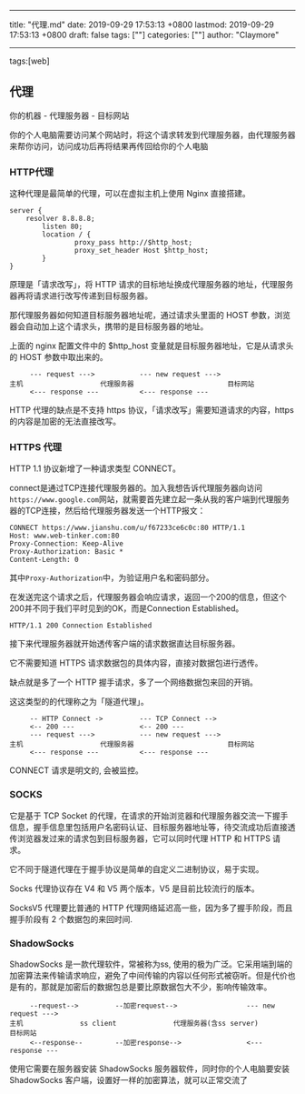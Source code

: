 
---
title: "代理.md"
date: 2019-09-29 17:53:13 +0800
lastmod: 2019-09-29 17:53:13 +0800
draft: false
tags: [""]
categories: [""]
author: "Claymore"

---
tags:[web]

## 代理

你的机器 - 代理服务器 - 目标网站



你的个人电脑需要访问某个网站时，将这个请求转发到代理服务器，由代理服务器来帮你访问，访问成功后再将结果再传回给你的个人电脑



### HTTP代理

这种代理是最简单的代理，可以在虚拟主机上使用 Nginx 直接搭建。

```
server {
    resolver 8.8.8.8;
        listen 80;
        location / {
                proxy_pass http://$http_host;
                proxy_set_header Host $http_host;
        }
}
```

原理是「请求改写」，将 HTTP 请求的目标地址换成代理服务器的地址，代理服务器再将请求进行改写传递到目标服务器。

那代理服务器如何知道目标服务器地址呢，通过请求头里面的 HOST 参数，浏览器会自动加上这个请求头，携带的是目标服务器的地址。

上面的 nginx 配置文件中的 $http_host 变量就是目标服务器地址，它是从请求头的 HOST 参数中取出来的。

```
	 --- request --->           --- new request --->
主机					 代理服务器						 目标网站
     <--- response ---          <--- response --- 
```



HTTP 代理的缺点是不支持 https 协议，「请求改写」需要知道请求的内容，https 的内容是加密的无法直接改写。



### HTTPS 代理

HTTP 1.1 协议新增了一种请求类型 CONNECT。

connect是通过TCP连接代理服务器的。加入我想告诉代理服务器向访问`https://www.google.com`网站，就需要首先建立起一条从我的客户端到代理服务器的TCP连接，然后给代理服务器发送一个HTTP报文：

```
CONNECT https://www.jianshu.com/u/f67233ce6c0c:80 HTTP/1.1
Host: www.web-tinker.com:80
Proxy-Connection: Keep-Alive
Proxy-Authorization: Basic *
Content-Length: 0
```

其中`Proxy-Authorization`中，为验证用户名和密码部分。

在发送完这个请求之后，代理服务器会响应请求，返回一个200的信息，但这个200并不同于我们平时见到的OK，而是Connection Established。

```
HTTP/1.1 200 Connection Established
```

接下来代理服务器就开始透传客户端的请求数据直达目标服务器。

它不需要知道 HTTPS 请求数据包的具体内容，直接对数据包进行透传。

缺点就是多了一个 HTTP 握手请求，多了一个网络数据包来回的开销。

这这类型的的代理称之为「隧道代理」。

```
     -- HTTP Connect -> 		--- TCP Connect --> 
     <-- 200 ---                <-- 200 --- 
	 --- request --->           --- new request --->
主机					 代理服务器						 目标网站
     <--- response ---          <--- response --- 
```

CONNECT 请求是明文的, 会被监控。



### SOCKS 

它是基于 TCP Socket 的代理，在请求的开始浏览器和代理服务器交流一下握手信息，握手信息里包括用户名密码认证、目标服务器地址等，待交流成功后直接透传浏览器发过来的请求包到目标服务器，它可以同时代理 HTTP 和 HTTPS 请求。

它不同于隧道代理在于握手协议是简单的自定义二进制协议，易于实现。

Socks 代理协议存在 V4 和 V5 两个版本，V5 是目前比较流行的版本。

SocksV5 代理要比普通的 HTTP 代理网络延迟高一些，因为多了握手阶段，而且握手阶段有 2 个数据包的来回时间.



### ShadowSocks

ShadowSocks 是一款代理软件，常被称为ss, 使用的极为广泛。它采用端到端的加密算法来传输请求响应，避免了中间传输的内容以任何形式被窃听。但是代价也是有的，那就是加密后的数据包总是要比原数据包大不少，影响传输效率。

```
	 --request-->         --加密request-->                 --- new request --->
主机				ss client              代理服务器(含ss server)				目标网站
     <--response--        --加密response-->                <--- response --- 
```



使用它需要在服务器安装 ShadowSocks 服务器软件，同时你的个人电脑要安装 ShadowSocks 客户端，设置好一样的加密算法，就可以正常交流了